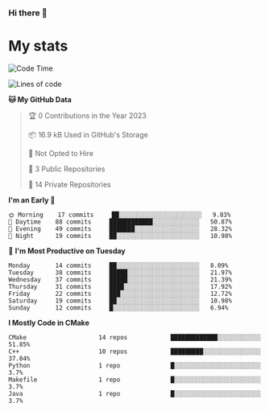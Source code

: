 ### Hi there 👋

# My stats

<!--START_SECTION:waka-->
![Code Time](http://img.shields.io/badge/Code%20Time-103%20hrs%2026%20mins-blue)

![Lines of code](https://img.shields.io/badge/From%20Hello%20World%20I%27ve%20Written-88%20Thousand%20lines%20of%20code-blue)

**🐱 My GitHub Data** 

> 🏆 0 Contributions in the Year 2023
 > 
> 📦 16.9 kB Used in GitHub's Storage 
 > 
> 🚫 Not Opted to Hire
 > 
> 📜 3 Public Repositories 
 > 
> 🔑 14 Private Repositories  
 > 
**I'm an Early 🐤** 

```text
🌞 Morning    17 commits     ██░░░░░░░░░░░░░░░░░░░░░░░   9.83% 
🌆 Daytime    88 commits     ████████████░░░░░░░░░░░░░   50.87% 
🌃 Evening    49 commits     ███████░░░░░░░░░░░░░░░░░░   28.32% 
🌙 Night      19 commits     ██░░░░░░░░░░░░░░░░░░░░░░░   10.98%

```
📅 **I'm Most Productive on Tuesday** 

```text
Monday       14 commits     ██░░░░░░░░░░░░░░░░░░░░░░░   8.09% 
Tuesday      38 commits     █████░░░░░░░░░░░░░░░░░░░░   21.97% 
Wednesday    37 commits     █████░░░░░░░░░░░░░░░░░░░░   21.39% 
Thursday     31 commits     ████░░░░░░░░░░░░░░░░░░░░░   17.92% 
Friday       22 commits     ███░░░░░░░░░░░░░░░░░░░░░░   12.72% 
Saturday     19 commits     ██░░░░░░░░░░░░░░░░░░░░░░░   10.98% 
Sunday       12 commits     █░░░░░░░░░░░░░░░░░░░░░░░░   6.94%

```


**I Mostly Code in CMake** 

```text
CMake                    14 repos            █████████████░░░░░░░░░░░░   51.85% 
C++                      10 repos            █████████░░░░░░░░░░░░░░░░   37.04% 
Python                   1 repo              █░░░░░░░░░░░░░░░░░░░░░░░░   3.7% 
Makefile                 1 repo              █░░░░░░░░░░░░░░░░░░░░░░░░   3.7% 
Java                     1 repo              █░░░░░░░░░░░░░░░░░░░░░░░░   3.7%

```



<!--END_SECTION:waka-->
